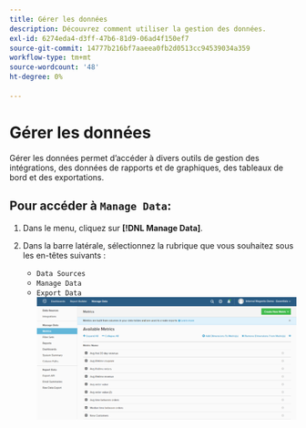 ```yaml
---
title: Gérer les données
description: Découvrez comment utiliser la gestion des données.
exl-id: 6274eda4-d3ff-47b6-81d9-06ad4f150ef7
source-git-commit: 14777b216bf7aaeea0fb2d0513cc94539034a359
workflow-type: tm+mt
source-wordcount: '48'
ht-degree: 0%

---
```


# Gérer les données

Gérer les données permet d’accéder à divers outils de gestion des intégrations, des données de rapports et de graphiques, des tableaux de bord et des exportations.

## Pour accéder à `Manage Data`:

1. Dans le menu, cliquez sur **[!DNL Manage Data]**.

1. Dans la barre latérale, sélectionnez la rubrique que vous souhaitez sous les en-têtes suivants :

   * `Data Sources`
   * `Manage Data`
   * `Export Data`
   ![Gérer les données](../../assets/magento-bi-manage-data.png)<!--{: .zoom}-->
